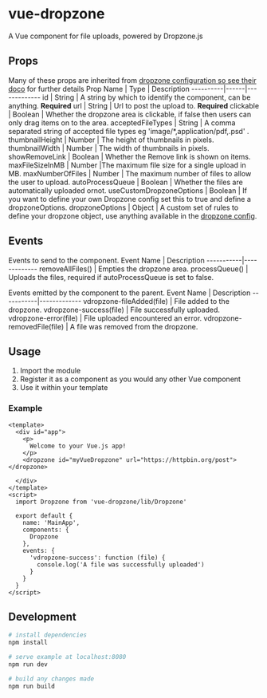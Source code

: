 # vue-dropzone

A Vue component for file uploads, powered by Dropzone.js

## Props
Many of these props are inherited from [dropzone configuration so see their doco](http://www.dropzonejs.com/#configuration-options) for further details
Prop Name | Type | Description
----------|------|-------------
id | String | A string by which to identify the component, can be anything. **Required**
url | String | Url to post the upload to. **Required**
clickable | Boolean | Whether the dropzone area is clickable, if false then users can only drag items on to the area.
acceptedFileTypes | String | A comma separated string of accepted file types eg 'image/*,application/pdf,.psd' .
thumbnailHeight | Number | The height of thumbnails in pixels.
thumbnailWidth | Number | The width of thumbnails in pixels.
showRemoveLink | Boolean | Whether the Remove link is shown on items.
maxFileSizeInMB | Number |The maximum file size for a single upload in MB.
maxNumberOfFiles | Number | The maximum number of files to allow the user to upload.
autoProcessQueue | Boolean | Whether the files are automatically uploaded ornot.
useCustomDropzoneOptions | Boolean | If you want to define your own Dropzone config set this to true and define a dropzoneOptions.
dropzoneOptions | Object | A custom set of rules to define your dropzone object, use anything available in the [dropzone config](http://www.dropzonejs.com/#configuration-options).

## Events
Events to send to the component.
Event Name | Description
-----------|-------------
removeAllFiles() | Empties the dropzone area.
processQueue() | Uploads the files, required if autoProcessQueue is set to false.

Events emitted by the component to the parent.
Event Name | Description
-----------|-------------
vdropzone-fileAdded(file) | File added to the dropzone.
vdropzone-success(file) | File successfully uploaded.
vdropzone-error(file) | File uploaded encountered an error.
vdropzone-removedFile(file) | A file was removed from the dropzone.


## Usage
1. Import the module
2. Register it as a component as you would any other Vue component
3. Use it within your template

### Example
````
<template>
  <div id="app">
    <p>
      Welcome to your Vue.js app!
    </p>
    <dropzone id="myVueDropzone" url="https://httpbin.org/post"></dropzone>

  </div>
</template>
<script>
  import Dropzone from 'vue-dropzone/lib/Dropzone'

  export default {
    name: 'MainApp',
    components: {
      Dropzone
    },
    events: {
      'vdropzone-success': function (file) {
        console.log('A file was successfully uploaded')
      }
    }
  }
</script>
````

## Development

``` bash
# install dependencies
npm install

# serve example at localhost:8080
npm run dev

# build any changes made
npm run build
```
